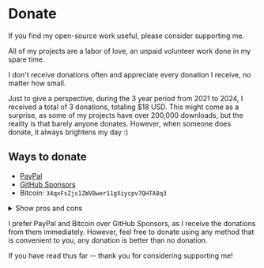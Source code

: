 # Donate

If you find my open-source work useful, please consider supporting me.

All of my projects are a labor of love, an unpaid volunteer work done in my spare time.

I don't receive donations often and appreciate every donation I receive, no matter how small.

Just to give a perspective, during the 3 year period from 2021 to 2024, I received a total of 3 donations, totaling $18 USD.
This might come as a surprise, as some of my projects have over 200,000 downloads, but the reality is that barely anyone donates.
However, when someone does donate, it always brightens my day :)

## Ways to donate

- [PayPal](https://www.paypal.com/donate?hosted_button_id=9HJHAH5UDL3GL)
- [GitHub Sponsors](https://github.com/sponsors/nurupo)
- Bitcoin: `34qxFsZjs1ZWVBwer11gXiycpv7QHTA8q3`

<details><summary>Show pros and cons</summary>

- PayPal
  - Pros:
    - No PayPal account required; allows to donate with just a debit or a credit card
    - Allows to donate using a PayPal account, if you do have one
    - Allows to select which of my projects the donation is for
    - Allows to leave a short text note along with the donation
    - Shows the fee PayPal would take out of your donation and allows you to cover it
    - I receive the donation immediately
  - Cons:
    - Takes a fee (it shows what the fee is when setting the donation amount)

- GitHub Sponsors
  - Pros:
    - Takes no fee if the donation is done from a personal GitHub account
  - Cons:
    - Requires a GitHub account in order to donate
    - Takes a big 6% fee if the donation is done from an organization GitHub account
    - I receive the donation only after my GitHub Sponsors balance reaches $100 USD
</details>

I prefer PayPal and Bitcoin over GitHub Sponsors, as I receive the donations from them immediately.
However, feel free to donate using any method that is convenient to you, any donation is better than no donation.

If you have read thus far -- thank you for considering supporting me!
